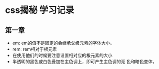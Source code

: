 <!--
 * @Author: your name
 * @Date: 2021-07-07 17:46:49
 * @LastEditTime: 2021-07-07 19:18:58
 * @LastEditors: Please set LastEditors
 * @Description: In User Settings Edit
 * @FilePath: \notes\study notes\css-study\css-style.md
-->
# css揭秘 学习记录
## 第一章
  * em: em的值不是固定的会继承父级元素的字体大小。
  * rem: rem相对于根元素
  * 在使用他们的时候要注意设置相对应的根元素的大小
  * 半透明的黑色或白色叠加在主色调上，即可产生主色调的亮
色和暗色变体，



